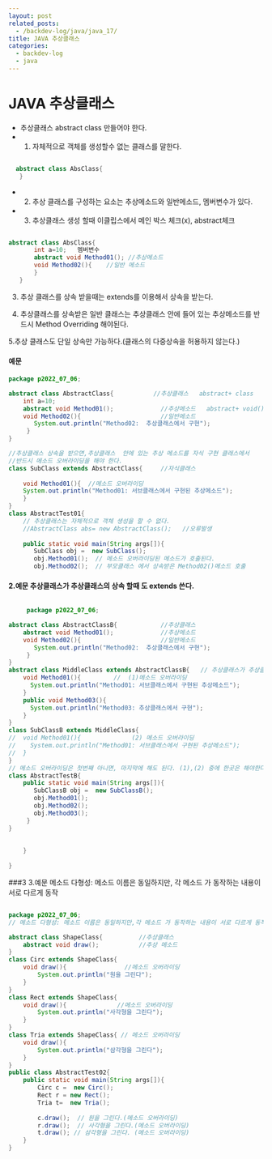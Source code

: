 ```yaml
---
layout: post
related_posts:
  - /backdev-log/java/java_17/
title: JAVA 추상클래스
categories: 
  - backdev-log
  - java
---
```



# JAVA 추상클래스

* 추상클래스 abstract class 만들어야 한다. 
* 1. 자체적으로 객체를 생성할수 없는 클래스를 말한다.

```java

  abstract class AbsClass{
   }

```

* 2. 추상 클래스를 구성하는 요소는 추상메소드와 일반메소드, 멤버변수가  있다.

* 3. 추상클래스 생성 할때 이클립스에서 메인 박스 체크(x), abstract체크

```java

abstract class AbsClass{
       int a=10;   멤버변수                            
       abstract void Method01(); //추상메소드
       void Method02(){    //일반 메소드
       }
   }
```

3. 추상 클래스를 상속 받을때는 extends를 이용해서 상속을 받는다.

4. 추상클래스를 상속받은 일반 클래스는 추상클래스 안에 들어
   있는 추상메소드를 반드시 Method Overriding 해야된다.

5.추상 클래스도 단일 상속만 가능하다.(클래스의 다중상속을 허용하지 않는다.)

#### 예문  

```java
package p2022_07_06;

abstract class AbstractClass{           //추상클래스   abstract+ class
	int a=10;                          
	abstract void Method01();             //추상메소드   abstract+ void();
	void Method02(){                      //일반메소드
	   System.out.println("Method02:  추상클래스에서 구현");
	 }
}

//추상클래스 상속을 받으면,추상클래스  안에 있는 추상 메소드를 자식 구현 클래스에서
//반드시 메소드 오버라이딩을 해야 한다. 
class SubClass extends AbstractClass{	  //자식클래스 
	
	void Method01(){  //메소드 오버라이딩       
	System.out.println("Method01: 서브클래스에서 구현된 추상메소드");
	}	
}
class AbstractTest01{
	// 추상클래스는 자체적으로 객체 생성을 할 수 없다. 
	//AbstractClass abs= new AbstractClass();   //오류발생
	
	public static void main(String args[]){
	   SubClass obj =  new SubClass();
	   obj.Method01();  // 메소드 오버라이딩된 메소드가 호출된다. 
	   obj.Method02();	// 부모클래스 에서 상속받은 Method02()메소드 호출 

```

#### 2.예문  추상클래스가 추상클래스의 상속 할때 도 extends 쓴다.

```java

     package p2022_07_06;

abstract class AbstractClassB{            //추상클래스
	abstract void Method01();             //추상메소드
	void Method02(){                      //일반메소드 
	   System.out.println("Method02:  추상클래스에서 구현");
	 }
}
abstract class MiddleClass extends AbstractClassB{   // 추상클래스가 추상클래스의 상속 할때 도 extends 쓴다. 
	void Method01(){         //  (1)메소드 오버라이딩
	  System.out.println("Method01: 서브클래스에서 구현된 추상메소드");
	}
	public void Method03(){
	  System.out.println("Method03: 추상클래스에서 구현");
	}
}
class SubClassB extends MiddleClass{
//	void Method01(){              (2) 메소드 오버라이딩       
//	  System.out.println("Method01: 서브클래스에서 구현된 추상메소드");
//	}
}
// 메소드 오버라이딩은 첫번째 아니면, 마지막에 해도 된다. (1),(2) 중에 한곳은 해야한다. 
class AbstractTestB{
	public static void main(String args[]){
	   SubClassB obj =  new SubClassB();
	   obj.Method01();
	   obj.Method02();
	   obj.Method03();
	 }
}
	   
	   
	}
	
}
```

###3  3.예문  메소드 다형성: 메소드 이름은 동일하지만,  각 메소드 가 동작하는 내용이 서로 다르게 동작

```java

package p2022_07_06;
// 메소드 다형성: 메소드 이름은 동일하지만,각 메소드 가 동작하는 내용이 서로 다르게 동작

abstract class ShapeClass{          //추상클래스
	abstract void draw();           //추상 메소드 
}
class Circ extends ShapeClass{
	void draw(){                //메소드 오버라이딩
		System.out.println("원을 그린다");
	}
}
class Rect extends ShapeClass{
	void draw(){              //메소드 오버라이딩
		System.out.println("사각형을 그린다");
	}
}
class Tria extends ShapeClass{ // 메소드 오버라이딩 
	void draw(){
		System.out.println("삼각형을 그린다");
	}
}
public class AbstractTest02{
	public static void main(String args[]){
		Circ c =  new Circ();
		Rect r = new Rect();
		Tria t=  new Tria();
	
		c.draw();  // 원을 그린다.(메소드 오버라이딩)
		r.draw();  // 사각형을 그린다.(메소드 오버라이딩)
		t.draw(); // 삼각형을 그린다. (메소드 오버라이딩)
	}
}
```



